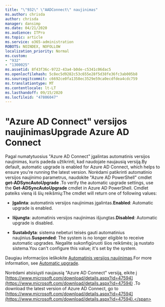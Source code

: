 ```yaml
---
title: "\"932\" \"AADConnect\" naujinimas"
ms.author: chrisda
author: chrisda
manager: dansimp
ms.date: 04/21/2020
ms.audience: ITPro
ms.topic: article
ms.service: o365-administration
ROBOTS: NOINDEX, NOFOLLOW
localization_priority: Normal
ms.custom:
- "932"
- "1300025"
ms.assetid: 8f43f36c-9722-43a4-b0de-c5341c06dac5
ms.openlocfilehash: 5c8ec5d9282c53c655e28f5d38fe36fc3ab005b8
ms.sourcegitcommit: c6692ce0fa1358ec3529e59ca0ecdfdea4cdc759
ms.translationtype: MT
ms.contentlocale: lt-LT
ms.lasthandoff: 09/15/2020
ms.locfileid: "47806047"
---
```

# <a name="upgrade-azure-ad-connect"></a><span data-ttu-id="e2419-102">"Azure AD Connect" versijos naujinimas</span><span class="sxs-lookup"><span data-stu-id="e2419-102">Upgrade Azure AD Connect</span></span>

<span data-ttu-id="e2419-103">Pagal numatytuosius "Azure AD Connect" įgalintas automatinis versijos naujinimas, kuris padeda užtikrinti, kad naudojate naujausią versiją.</span><span class="sxs-lookup"><span data-stu-id="e2419-103">By default, automatic upgrade is enabled for Azure AD Connect, which helps to ensure you're running the latest version.</span></span> <span data-ttu-id="e2419-104">Norėdami patikrinti automatinio versijos naujinimo parametrus, naudokite "Azure AD PowerShell" cmdlet **get-ADSyncAutoUpgrade** .</span><span class="sxs-lookup"><span data-stu-id="e2419-104">To verify the automatic upgrade settings, use the **Get-ADSyncAutoUpgrade** cmdlet in Azure AD PowerShell.</span></span> <span data-ttu-id="e2419-105">Cmdlet pateiks vieną iš šių reikšmių:</span><span class="sxs-lookup"><span data-stu-id="e2419-105">The cmdlet will return one of following values:</span></span>

- <span data-ttu-id="e2419-106">**Įgalinta**: automatinis versijos naujinimas įgalintas.</span><span class="sxs-lookup"><span data-stu-id="e2419-106">**Enabled**: Automatic upgrade is enabled.</span></span>

- <span data-ttu-id="e2419-107">**Išjungta**: automatinis versijos naujinimas išjungtas.</span><span class="sxs-lookup"><span data-stu-id="e2419-107">**Disabled**: Automatic upgrade is disabled.</span></span>

- <span data-ttu-id="e2419-108">**Sustabdyta**: sistema nebeturi teisės gauti automatinius naujinius.</span><span class="sxs-lookup"><span data-stu-id="e2419-108">**Suspended**: The system is no longer eligible to receive automatic upgrades.</span></span> <span data-ttu-id="e2419-109">Negalite sukonfigūruoti šios reikšmės; ją nustato sistema.</span><span class="sxs-lookup"><span data-stu-id="e2419-109">You can't configure this value; it's set by the system.</span></span>

<span data-ttu-id="e2419-110">Daugiau informacijos ieškokite [Automatinis versijos naujinimas](https://docs.microsoft.com/azure/active-directory/connect/active-directory-aadconnect-feature-automatic-upgrade).</span><span class="sxs-lookup"><span data-stu-id="e2419-110">For more information, see [Automatic upgrade](https://docs.microsoft.com/azure/active-directory/connect/active-directory-aadconnect-feature-automatic-upgrade).</span></span>

<span data-ttu-id="e2419-111">Norėdami atsisiųsti naujausią "Azure AD Connect" versiją, eikite į [https://www.microsoft.com/download/details.aspx?id=47594](https://www.microsoft.com/download/details.aspx?id=47594) .</span><span class="sxs-lookup"><span data-stu-id="e2419-111">To download the latest version of Azure AD Connect, go to [https://www.microsoft.com/download/details.aspx?id=47594](https://www.microsoft.com/download/details.aspx?id=47594).</span></span>
